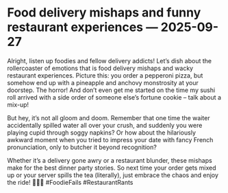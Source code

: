 # Food delivery mishaps and funny restaurant experiences — 2025-09-27

Alright, listen up foodies and fellow delivery addicts! Let’s dish about the rollercoaster of emotions that is food delivery mishaps and wacky restaurant experiences. Picture this: you order a pepperoni pizza, but somehow end up with a pineapple and anchovy monstrosity at your doorstep. The horror! And don’t even get me started on the time my sushi roll arrived with a side order of someone else’s fortune cookie – talk about a mix-up!

But hey, it’s not all gloom and doom. Remember that one time the waiter accidentally spilled water all over your crush, and suddenly you were playing cupid through soggy napkins? Or how about the hilariously awkward moment when you tried to impress your date with fancy French pronunciation, only to butcher it beyond recognition?

Whether it’s a delivery gone awry or a restaurant blunder, these mishaps make for the best dinner party stories. So next time your order gets mixed up or your server spills the tea (literally), just embrace the chaos and enjoy the ride! 🍕🍣🤪 #FoodieFails #RestaurantRants